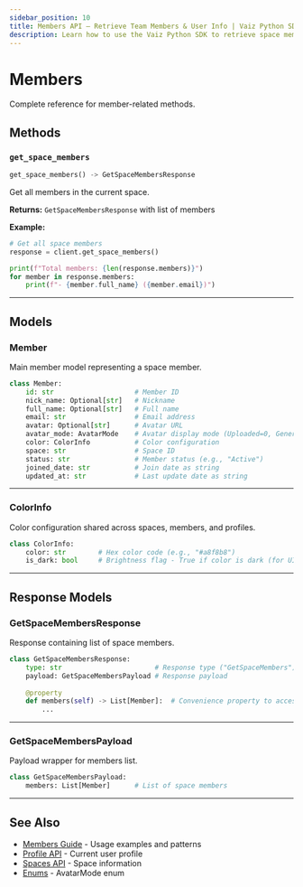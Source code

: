 ```yaml
---
sidebar_position: 10
title: Members API — Retrieve Team Members & User Info | Vaiz Python SDK
description: Learn how to use the Vaiz Python SDK to retrieve space members, user information, and team details. Complete API reference with examples.
---
```


# Members

Complete reference for member-related methods.

## Methods

### `get_space_members`

```python
get_space_members() -> GetSpaceMembersResponse
```

Get all members in the current space.

**Returns:** `GetSpaceMembersResponse` with list of members

**Example:**
```python
# Get all space members
response = client.get_space_members()

print(f"Total members: {len(response.members)}")
for member in response.members:
    print(f"- {member.full_name} ({member.email})")
```

---

## Models

### Member

Main member model representing a space member.

```python
class Member:
    id: str                    # Member ID
    nick_name: Optional[str]   # Nickname
    full_name: Optional[str]   # Full name
    email: str                 # Email address
    avatar: Optional[str]      # Avatar URL
    avatar_mode: AvatarMode    # Avatar display mode (Uploaded=0, Generated=2)
    color: ColorInfo           # Color configuration
    space: str                 # Space ID
    status: str                # Member status (e.g., "Active")
    joined_date: str           # Join date as string
    updated_at: str            # Last update date as string
```

---

### ColorInfo

Color configuration shared across spaces, members, and profiles.

```python
class ColorInfo:
    color: str        # Hex color code (e.g., "#a8f8b8")
    is_dark: bool     # Brightness flag - True if color is dark (for UI text contrast)
```

---

## Response Models

### GetSpaceMembersResponse

Response containing list of space members.

```python
class GetSpaceMembersResponse:
    type: str                       # Response type ("GetSpaceMembers")
    payload: GetSpaceMembersPayload # Response payload
    
    @property
    def members(self) -> List[Member]:  # Convenience property to access members
        ...
```

---

### GetSpaceMembersPayload

Payload wrapper for members list.

```python
class GetSpaceMembersPayload:
    members: List[Member]      # List of space members
```

---

## See Also

- [Members Guide](../guides/members) - Usage examples and patterns
- [Profile API](./profile) - Current user profile
- [Spaces API](./spaces) - Space information
- [Enums](./enums) - AvatarMode enum

